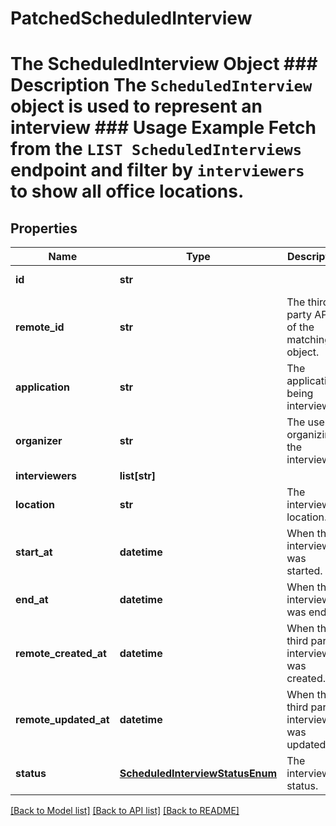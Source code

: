 # PatchedScheduledInterview

# The ScheduledInterview Object ### Description The `ScheduledInterview` object is used to represent an interview  ### Usage Example Fetch from the `LIST ScheduledInterviews` endpoint and filter by `interviewers` to show all office locations.
## Properties
Name | Type | Description | Notes
------------ | ------------- | ------------- | -------------
**id** | **str** |  | [optional] [readonly] 
**remote_id** | **str** | The third-party API ID of the matching object. | [optional] 
**application** | **str** | The application being interviewed. | [optional] 
**organizer** | **str** | The user organizing the interview. | [optional] 
**interviewers** | **list[str]** |  | [optional] 
**location** | **str** | The interview&#39;s location. | [optional] 
**start_at** | **datetime** | When the interview was started. | [optional] 
**end_at** | **datetime** | When the interview was ended. | [optional] 
**remote_created_at** | **datetime** | When the third party&#39;s interview was created. | [optional] 
**remote_updated_at** | **datetime** | When the third party&#39;s interview was updated. | [optional] 
**status** | [**ScheduledInterviewStatusEnum**](ScheduledInterviewStatusEnum.md) | The interview&#39;s status. | [optional] 

[[Back to Model list]](../README.md#documentation-for-models) [[Back to API list]](../README.md#documentation-for-api-endpoints) [[Back to README]](../README.md)


